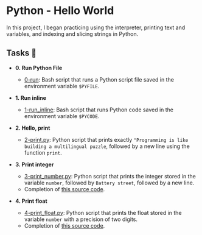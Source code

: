 # Python - Hello World

In this project, I began practicing using the interpreter, printing text
and variables, and indexing and slicing strings in Python.

## Tasks :school:

* **0. Run Python File**
  * [0-run](./0-run): Bash script that runs a Python script file saved
  in the environment variable `$PYFILE`.

* **1. Run inline**
  * [1-run_inline](./1-run_inline): Bash script that runs Python code saved in the
  environment variable `$PYCODE`.

* **2. Hello, print**
  * [2-print.py](./2-print.py): Python script that prints exactly `"Programming is
  like building a multilingual puzzle`, followed by a new line using the function `print`.

* **3. Print integer**
  * [3-print_number.py](./3-print_number.py): Python script that prints the integer stored
  in the variable `number`, followed by `Battery street`, followed by a new line.
  * Completion of [this source code](https://github.com/holbertonschool/0x00.py/blob/master/3-print_number.py).

* **4. Print float**
  * [4-print_float.py](./4-print_float.py): Python script that prints the float stored
  in the variable `number` with a precision of two digits.
  * Completion of [this source code](https://github.com/holbertonschool/0x00.py/blob/master/4-print_float.py).

